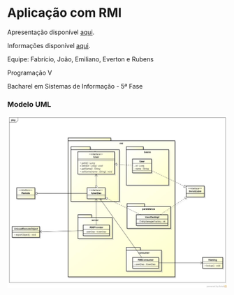 Aplicação com RMI
==============

Apresentação disponível <a href="https://speakerdeck.com/fabricioronchi/rmi-remote-method-invocation" target="_blank">aqui</a>.

Informações disponível <a href="https://github.com/FabricioRonchi/RMI" target="_blank">aqui</a>.

Equipe: Fabrício, João, Emiliano, Everton e Rubens

Programação V

Bacharel em Sistemas de Informação - 5ª Fase

<h3>Modelo UML</h3>
<img src="uml.png">
